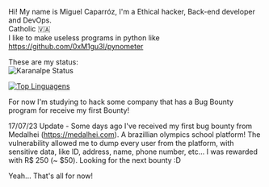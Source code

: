 Hi! My name is Miguel Caparróz, I'm a Ethical hacker, Back-end developer and DevOps.  
Catholic 🇻🇦  
I like to make useless programs in python like https://github.com/0xM1gu3l/pynometer

These are my status:  
![Karanalpe Status](https://github-readme-stats.vercel.app/api?username=0xm1gu3l&show_icons=true&theme=tokyonight)

[![Top Linguagens](https://github-readme-stats.vercel.app/api/top-langs/?username=0xm1gu3l&layout=compact&theme=tokyonight)](https://github.com/anuraghazra/github-readme-stats)

For now I'm studying to hack some company that has a Bug Bounty program for receive my first Bounty!  

17/07/23 Update - Some days ago I've received my first bug bounty from Medalhei (https://medalhei.com). A brazillian olympics school  platform! The vulnerability allowed me to dump every user from the platform, with sensitive data, like ID, address, name, phone number, etc... I was rewarded with R$ 250 (~ $50). Looking for the next bounty :D

Yeah... That's all for now!

